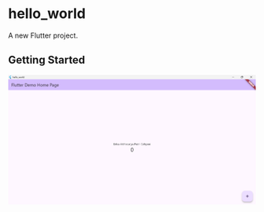 # hello_world

A new Flutter project.

## Getting Started

![Screenshoot hello_world](images/01.png)